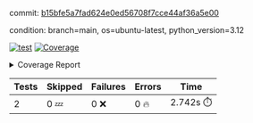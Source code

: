 commit: [b15bfe5a7fad624e0ed56708f7cce44af36a5e00](https://github.com/rcmdnk/boto3-session/tree/b15bfe5a7fad624e0ed56708f7cce44af36a5e00)

condition: branch=main, os=ubuntu-latest, python_version=3.12

[![test](https://github.com/rcmdnk/boto3-session/actions/workflows/test.yml/badge.svg)](https://github.com/rcmdnk/boto3-session/actions/runs/12475037852)
<a href="https://github.com/rcmdnk/boto3-session/blob/b15bfe5a7fad624e0ed56708f7cce44af36a5e00/README.md"><img alt="Coverage" src="https://img.shields.io/badge/Coverage-47%25-orange.svg" /></a><details><summary>Coverage Report </summary><table><tr><th>File</th><th>Stmts</th><th>Miss</th><th>Cover</th><th>Missing</th></tr><tbody><tr><td colspan="5"><b>src/boto3_session</b></td></tr><tr><td>&nbsp; &nbsp;<a href="https://github.com/rcmdnk/boto3-session/blob/b15bfe5a7fad624e0ed56708f7cce44af36a5e00/src/boto3_session/session.py">session.py</a></td><td>59</td><td>34</td><td>42%</td><td><a href="https://github.com/rcmdnk/boto3-session/blob/b15bfe5a7fad624e0ed56708f7cce44af36a5e00/src/boto3_session/session.py#L15-L18">15&ndash;18</a>, <a href="https://github.com/rcmdnk/boto3-session/blob/b15bfe5a7fad624e0ed56708f7cce44af36a5e00/src/boto3_session/session.py#L60">60</a>, <a href="https://github.com/rcmdnk/boto3-session/blob/b15bfe5a7fad624e0ed56708f7cce44af36a5e00/src/boto3_session/session.py#L68-L70">68&ndash;70</a>, <a href="https://github.com/rcmdnk/boto3-session/blob/b15bfe5a7fad624e0ed56708f7cce44af36a5e00/src/boto3_session/session.py#L73-L97">73&ndash;97</a>, <a href="https://github.com/rcmdnk/boto3-session/blob/b15bfe5a7fad624e0ed56708f7cce44af36a5e00/src/boto3_session/session.py#L100-L122">100&ndash;122</a>, <a href="https://github.com/rcmdnk/boto3-session/blob/b15bfe5a7fad624e0ed56708f7cce44af36a5e00/src/boto3_session/session.py#L125-L129">125&ndash;129</a>, <a href="https://github.com/rcmdnk/boto3-session/blob/b15bfe5a7fad624e0ed56708f7cce44af36a5e00/src/boto3_session/session.py#L132-L133">132&ndash;133</a>, <a href="https://github.com/rcmdnk/boto3-session/blob/b15bfe5a7fad624e0ed56708f7cce44af36a5e00/src/boto3_session/session.py#L136-L137">136&ndash;137</a></td></tr><tr><td><b>TOTAL</b></td><td><b>64</b></td><td><b>34</b></td><td><b>47%</b></td><td>&nbsp;</td></tr></tbody></table></details>

| Tests | Skipped | Failures | Errors | Time |
| ----- | ------- | -------- | -------- | ------------------ |
| 2 | 0 :zzz: | 0 :x: | 0 :fire: | 2.742s :stopwatch: |

